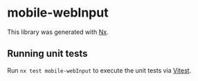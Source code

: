 # mobile-webInput

This library was generated with [Nx](https://nx.dev).

## Running unit tests

Run `nx test mobile-webInput` to execute the unit tests via [Vitest](https://vitest.dev/).
